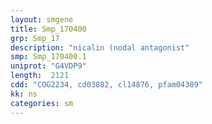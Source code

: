 ```yaml
---
layout: smgene
title: Smp_170400
grp: Smp_17
description: "nicalin (nodal antagonist"
smp: Smp_170400.1
uniprot: "G4VDP9"
length:  2121
cdd: "COG2234, cd03882, cl14876, pfam04389"
kk: ns
categories: sm
---
```


